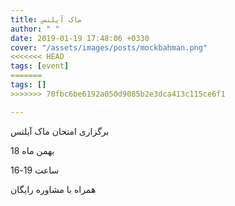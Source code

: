 ```yaml
---
title: ماک آیلتس
author: " "
date: 2019-01-19 17:48:06 +0330
cover: "/assets/images/posts/mockbahman.png"
<<<<<<< HEAD
tags: [event]
=======
tags: []
>>>>>>> 70fbc6be6192a050d9085b2e3dca413c115ce6f1

---
```

برگزاری امتحان ماک آیلتس

18 بهمن ماه

ساعت 19-16

همراه با مشاوره رایگان